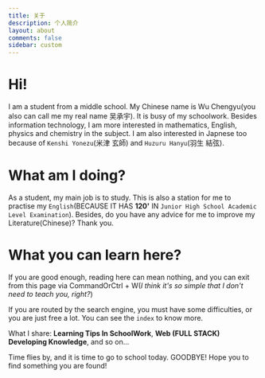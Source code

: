 ```yaml
---
title: 关于
description: 个人简介
layout: about
comments: false
sidebar: custom
---
```


# Hi!

I am a student from a middle school. My Chinese name is Wu Chengyu(you also can call me my real name 吴承宇). 
It is busy of my schoolwork. Besides information technology, I am more interested in mathematics, English, physics and chemistry in the subject. I am also interested in Japnese too because of `Kenshi Yonezu`(米津 玄師) and `Huzuru Hanyu`(羽生 結弦). 

# What am I doing?

As a student, my main job is to study. This is also a station for me to practise my `English`(BECAUSE IT HAS **120'** IN `Junior High School Academic Level Examination`). Besides, do you have any advice for me to improve my Literature(Chinese)? Thank you.

# What you can learn here?

If you are good enough, reading here can mean nothing, and you can <key>exit</key> from this page via <key>CommandOrCtrl</key> + <key>W</key>(_I think it's so simple that I don't need to teach you, right?_)

If you are routed by the search engine, you must have some difficulties, or you are just free a lot. You can see the `index` to know more.

What I share: **Learning Tips In SchoolWork**, **Web (FULL STACK) Developing Knowledge**, and so on...

Time flies by, and it is time to go to school today. GOODBYE! Hope you to find something you are found!
